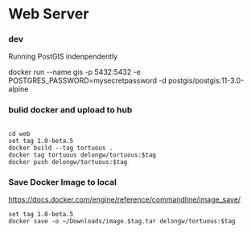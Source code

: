 # Web Server

### dev

Running PostGIS indenpendently

docker run --name gis -p 5432:5432 -e POSTGRES_PASSWORD=mysecretpassword -d postgis/postgis:11-3.0-alpine

### bulid docker and upload to hub

```shell

cd web
set tag 1.0-beta.5
docker build --tag tortuous .
docker tag tortuous delongw/tortuous:$tag
docker push delongw/tortuous:$tag

```

### Save Docker Image to local

https://docs.docker.com/engine/reference/commandline/image_save/

```shell
set tag 1.0-beta.5
docker save -o ~/Downloads/image.$tag.tar delongw/tortuous:$tag
```